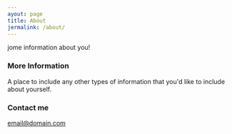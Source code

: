 ```yaml
---
ayout: page
title: About
jermalink: /about/
---
```


jome information about you!

### More Information

A place to include any other types of information that you'd like to include about yourself.

### Contact me

[email@domain.com](mailto:email@domain.com)


